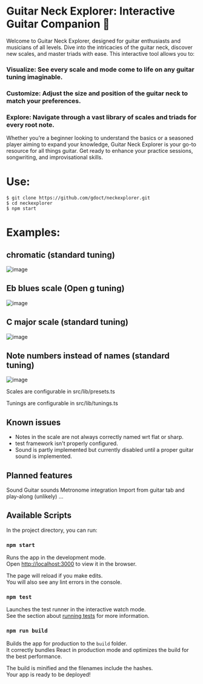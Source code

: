 # Guitar Neck Explorer: Interactive Guitar Companion 🎸
Welcome to Guitar Neck Explorer, designed for guitar enthusiasts and musicians of all levels. Dive into the intricacies of the guitar neck, discover new scales, and master triads with ease. This interactive tool allows you to:

### Visualize: See every scale and mode come to life on any guitar tuning imaginable.
### Customize: Adjust the size and position of the guitar neck to match your preferences.
### Explore: Navigate through a vast library of scales and triads for every root note.

Whether you’re a beginner looking to understand the basics or a seasoned player aiming to expand your knowledge, Guitar Neck Explorer is your go-to resource for all things guitar. Get ready to enhance your practice sessions, songwriting, and improvisational skills.

# Use:
```
$ git clone https://github.com/gdoct/neckexplorer.git
$ cd neckexplorer
$ npm start
```
# Examples:

## chromatic (standard tuning)
![image](https://github.com/gdoct/neckexplorer/assets/11509384/dfb43002-9976-4e4b-8c4c-27f0ac51d6d4)

## Eb blues scale (Open g tuning)
![image](https://github.com/gdoct/neckexplorer/assets/11509384/057a6420-2da3-4255-b9a8-a44a4c4c80e4)

## C major scale (standard tuning)
![image](https://github.com/gdoct/neckexplorer/assets/11509384/2afdbe63-7c1a-447f-b875-4fdc81356db1)

## Note numbers instead of names (standard tuning)
![image](https://github.com/gdoct/neckexplorer/assets/11509384/d8927dca-1e0f-451a-9aec-17e88bf7c79d)

Scales are configurable in src/lib/presets.ts

Tunings are configurable in src/lib/tunings.ts

## Known issues
- Notes in the scale are not always correctly named wrt flat or sharp.
- test framework isn't properly configured.
- Sound is partly implemented but currently disabled until a proper guitar sound is implemented.

## Planned features
Sound
Guitar sounds
Metronome integration
Import from guitar tab and play-along (unlikely)
...

## Available Scripts

In the project directory, you can run: 

### `npm start`

Runs the app in the development mode.\
Open [http://localhost:3000](http://localhost:3000) to view it in the browser.

The page will reload if you make edits.\
You will also see any lint errors in the console.

### `npm test`

Launches the test runner in the interactive watch mode.\
See the section about [running tests](https://facebook.github.io/create-react-app/docs/running-tests) for more information.

### `npm run build`

Builds the app for production to the `build` folder.\
It correctly bundles React in production mode and optimizes the build for the best performance.

The build is minified and the filenames include the hashes.\
Your app is ready to be deployed!
